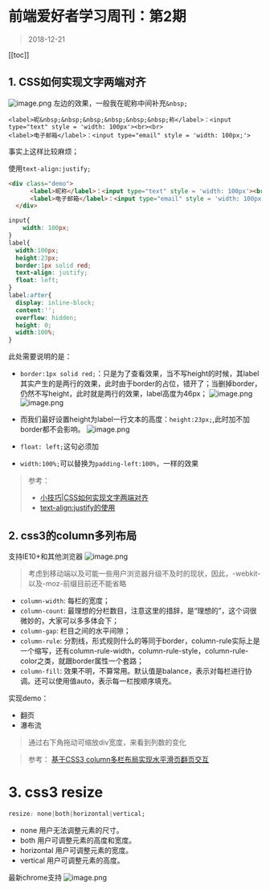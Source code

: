 # 前端爱好者学习周刊：第2期

>2018-12-21
<tag-part tagName="html"/><tag-part tagName="css"/><tag-part tagName="js"/>

[[toc]]

## 1. CSS如何实现文字两端对齐

![image.png](~@alias/review/review1.png)
左边的效果，一般我在昵称中间补充`&nbsp;`

```
<label>昵&nbsp;&nbsp;&nbsp;&nbsp;&nbsp;&nbsp;称</label>：<input type="text" style = 'width: 100px'><br><br>
<label>电子邮箱</label>：<input type="email" style = 'width: 100px;'>
```
事实上这样比较麻烦；

使用`text-align:justify;`

```html
<div class="demo">
      <label>昵称</label>：<input type="text" style = 'width: 100px'><br><br>
      <label>电子邮箱</label>：<input type="email" style = 'width: 100px;'>
  </div>
```

```css
input{
    width: 100px;
}
label{
  width:100px;
  height:23px;
  border:1px solid red;
  text-align: justify;
  float: left;
}
label:after{
  display: inline-block;
  content:'';
  overflow: hidden;
  height: 0;
  width:100%;
}
```

此处需要说明的是：
* `border:1px solid red;`：只是为了查看效果，当不写height的时候，其label其实产生的是两行的效果，此时由于border的占位，错开了；当删掉border，仍然不写height，此时就是两行的效果，label高度为46px；
![image.png](~@alias/review/review2.png)
![image.png](~@alias/review/review3.png)

* 而我们最好设置height为label一行文本的高度：`height:23px;`,此时加不加border都不会影响。
![image.png](~@alias/review/review4.png)
* `float: left;`这句必须加
* `width:100%;`可以替换为`padding-left:100%`，一样的效果


> 参考：
> * [小技巧|CSS如何实现文字两端对齐](https://blog.dunizb.com/2017/09/17/text-align-justify/)
> * [text-align:justify的使用](https://www.cnblogs.com/jyybeam/p/6074619.html)

## 2. css3的column多列布局

支持IE10+和其他浏览器
![image.png](~@alias/review/review5.png)

> 考虑到移动端以及可能一些用户浏览器升级不及时的现状，因此，-webkit-以及-moz-前缀目前还不能省略


* `column-width`: 每栏的宽度；
* `column-count`: 最理想的分栏数目，注意这里的措辞，是“理想的”，这个词很微妙的，大家可以多多体会下；
* `column-gap`: 栏目之间的水平间隙；
* `column-rule`: 分割线，形式规则什么的等同于border，column-rule实际上是一个缩写，还有column-rule-width，column-rule-style，column-rule-color之类，就跟border属性一个套路；
* `column-fill`: 效果不明，不算常用。默认值是balance，表示对每栏进行协调。还可以使用值auto，表示每一栏按顺序填充。

实现demo：
* 翻页
* 瀑布流
> 通过右下角拖动可缩放div宽度，来看到列数的变化

<water-falls />

>参考：
>[基于CSS3 column多栏布局实现水平滑页翻页交互](https://www.zhangxinxu.com/wordpress/2017/02/css3-multiple-column-layout-read-horizontal/)

# 3. css3 resize

```css
resize: none|both|horizontal|vertical;
```
* none	用户无法调整元素的尺寸。
* both	用户可调整元素的高度和宽度。
* horizontal	用户可调整元素的宽度。
* vertical	用户可调整元素的高度。

最新chrome支持
![image.png](~@alias/review/review6.png)